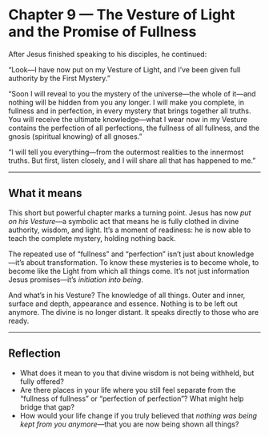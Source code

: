 # Chapter 9 — The Vesture of Light and the Promise of Fullness

After Jesus finished speaking to his disciples, he continued:

“Look—I have now put on my Vesture of Light, and I’ve been given full authority by the First Mystery.”

“Soon I will reveal to you the mystery of the universe—the whole of it—and nothing will be hidden from you any longer. I will make you complete, in fullness and in perfection, in every mystery that brings together all truths. You will receive the ultimate knowledge—what I wear now in my Vesture contains the perfection of all perfections, the fullness of all fullness, and the gnosis (spiritual knowing) of all gnoses.”

“I will tell you everything—from the outermost realities to the innermost truths. But first, listen closely, and I will share all that has happened to me.”

---

## What it means

This short but powerful chapter marks a turning point. Jesus has now *put on his Vesture*—a symbolic act that means he is fully clothed in divine authority, wisdom, and light. It’s a moment of readiness: he is now able to teach the complete mystery, holding nothing back.

The repeated use of “fullness” and “perfection” isn’t just about knowledge—it’s about transformation. To know these mysteries is to become whole, to become like the Light from which all things come. It’s not just information Jesus promises—it’s *initiation into being*.

And what’s in his Vesture? The knowledge of all things. Outer and inner, surface and depth, appearance and essence. Nothing is to be left out anymore. The divine is no longer distant. It speaks directly to those who are ready.

---

## Reflection

* What does it mean to you that divine wisdom is not being withheld, but fully offered?
* Are there places in your life where you still feel separate from the “fullness of fullness” or “perfection of perfection”? What might help bridge that gap?
* How would your life change if you truly believed that *nothing was being kept from you anymore*—that you are now being shown all things?
